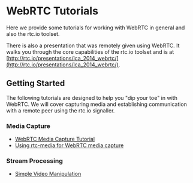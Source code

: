 # WebRTC Tutorials

Here we provide some tutorials for working with WebRTC in general and also 
the rtc.io toolset.

There is also a presentation that was remotely given using WebRTC. It walks
you through the core capabilities of the rtc.io toolset and is at
[http://rtc.io/presentations/lca_2014_webrtc/](http://rtc.io/presentations/lca_2014_webrtc/). 

## Getting Started

The following tutorials are designed to help you "dip your toe" in with 
WebRTC.  We will cover capturing media and establishing communication with 
a remote peer using the rtc.io signaller.

### Media Capture

- [WebRTC Media Capture Tutorial](tutorial-capture-media.html)
- [Using rtc-media for WebRTC media capture](tutorial-capture-rtc-media.html)

<!--
### Conferencing

- [Creating a simple WebRTC chat application](tutorial-quickconnect-chat.html)
- [Creating a simple video conferencing application](tutorial-quickconnect-videoconferencing.html)
-->

### Stream Processing

- [Simple Video Manipulation](tutorial-simple-manipulation.html)


<!-- ### Signalling

- [Simple Signalling using Socket.IO (Part 1)](tutorial-simple-signalling-socket-io-part1.html)
- [Simple Signalling using Socket.IO (Part 2)](tutorial-simple-signalling-socket-io-part2.html)
 -->